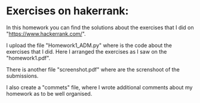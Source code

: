 # Exercises on hakerrank:
In this homework you can find the solutions about the exercises that I did on "https://www.hackerrank.com/".

I upload the file "Homework1_ADM.py" where is the code about the exercises that I did. Here I arranged the exercises as I saw on the "homework1.pdf".

There is another file "screenshot.pdf" where are the screnshoot of the submissions. 

I also create a "commets" file, where I wrote additional comments about my homework as to be well organised.
